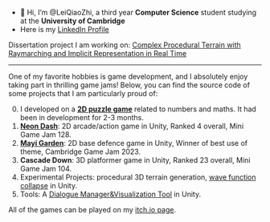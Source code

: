 - 👋 Hi, I’m @LeiQiaoZhi, a third year **Computer Science** student studying at the **University of Cambridge**
- Here is my [LinkedIn Profile](https://www.linkedin.com/in/qiaozhilei/)

Dissertation project I am working on: [Complex Procedural Terrain with Raymarching and Implicit Representation in Real Time](https://github.com/LeiQiaoZhi/procedural-implicit-terrain-raymarching)

---

One of my favorite hobbies is game development, and I absolutely enjoy taking part in thrilling game jams! Below, you can find the source code of some projects that I am particularly proud of:

0. I developed on a **[2D puzzle game](https://github.com/LeiQiaoZhi/NumberSliderGame)** related to numbers and maths. It had been in development for 2-3 months.
1. **[Neon Dash](https://github.com/LeiQiaoZhi/NeonDash)**: 2D arcade/action game in Unity, Ranked 4 overall, Mini Game Jam 128.
2. **[Mayi Garden](https://github.com/LeiQiaoZhi/MAYIGarden)**: 2D base defence game in Unity, Winner of best use of theme, Cambridge Game Jam 2023.
3. **Cascade Down**: 3D platformer game in Unity, Ranked 23 overall, Mini Game Jam 104.
4. Experimental Projects: procedural 3D terrain generation, [wave function collapse](https://github.com/LeiQiaoZhi/WaveFunctionCollapseUnity/tree/master) in Unity.
5. Tools: A [Dialogue Manager&Visualization Tool](https://github.com/LeiQiaoZhi/UnityDialogueSystem) in Unity.

All of the games can be played on my [itch.io page](https://georgelei.itch.io/).

<!---
LeiQiaoZhi/LeiQiaoZhi is a ✨ special ✨ repository because its `README.md` (this file) appears on your GitHub profile.
You can click the Preview link to take a look at your changes.
--->
